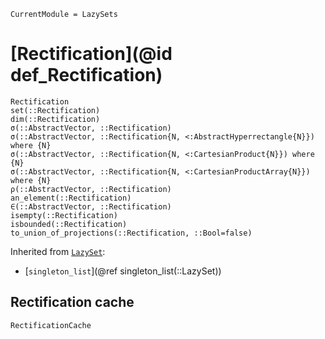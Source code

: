 ```@meta
CurrentModule = LazySets
```

# [Rectification](@id def_Rectification)

```@docs
Rectification
set(::Rectification)
dim(::Rectification)
σ(::AbstractVector, ::Rectification)
σ(::AbstractVector, ::Rectification{N, <:AbstractHyperrectangle{N}}) where {N}
σ(::AbstractVector, ::Rectification{N, <:CartesianProduct{N}}) where {N}
σ(::AbstractVector, ::Rectification{N, <:CartesianProductArray{N}}) where {N}
ρ(::AbstractVector, ::Rectification)
an_element(::Rectification)
∈(::AbstractVector, ::Rectification)
isempty(::Rectification)
isbounded(::Rectification)
to_union_of_projections(::Rectification, ::Bool=false)
```
Inherited from [`LazySet`](@ref):
* [`singleton_list`](@ref singleton_list(::LazySet))

## Rectification cache

```@docs
RectificationCache
```
